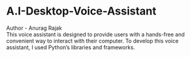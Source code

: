 # A.I-Desktop-Voice-Assistant
Author - Anurag Rajak
<br>
This voice assistant is designed to provide users with a hands-free and convenient way to interact with their computer. To develop this voice assistant, I used Python’s libraries and frameworks.
